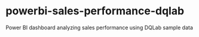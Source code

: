 # powerbi-sales-performance-dqlab
Power BI dashboard analyzing sales performance using DQLab sample data
